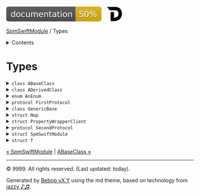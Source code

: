 <!--
Bebop simple MD theme
Copyright 2020 Bebop Authors
Licensed under MIT (https://github.com/johnfairh/Bebop/blob/master/LICENSE)
-->
![50%](badge.svg)
[![Open in Dash](img/dash.svg)](dash-feed://https%3A%2F%2Fwww%2Egoogle%2Ecom%2F)


[SpmSwiftModule](index.md)
 / Types


<details>
<summary>Contents</summary>


Types

  * [ABaseClass](types/abaseclass.md?swift)


  * [ADerivedClass](types/aderivedclass.md?swift)


  * [AnEnum](types/anenum.md?swift)


  * [FirstProtocol](types/firstprotocol1.md?swift)


  * [GenericBase](types/genericbase.md?swift)


  * [Nop](types/nop.md?swift)


  * [PropertyWrapperClient](types/propertywrapperclient.md?swift)


  * [SecondProtocol](types/secondprotocol.md?swift)


  * [SpmSwiftModule](types/spmswiftmodule.md?swift)

    * [Nested1](types/spmswiftmodule/nested1.md?swift)

    * [Nested2](types/spmswiftmodule.md?swift#nested2)


  * [T](#t1)



[Functions](functions.md?swift)

  * [deprecatedFunction(callback:)](functions.md?swift#deprecatedfunctioncallback)


  * [functionA(arg1:_:arg3:)](functions.md?swift#functionaarg1_arg3)



[Operators](operators.md?swift)

  * [+(T, T)](operators.md?swift#t-t)



[Extensions](extensions.md?swift)

  * [Collection](extensions/collection.md?swift)


  * [String.Element](extensions/stringelement.md?swift)





</details>

# Types

















<details>
<summary><code>class ABaseClass</code></summary>








A base class






#### Declaration

``` swift
public class ABaseClass
```








[Show members](types/abaseclass.md?swift)

[Show on GitHub](https://www.bbc.co.uk//Sources/SpmSwiftModule/SpmSwiftModule.swift#L60-L95)
</details>









<details>
<summary><code>class ADerivedClass</code></summary>








A derived class






#### Declaration

``` swift
public class ADerivedClass<T, Q>: ABaseClass where Q: Sequence
```








[Show members](types/aderivedclass.md?swift)

[Show on GitHub](https://www.bbc.co.uk//Sources/SpmSwiftModule/SpmSwiftModule.swift#L106-L117)
</details>









<details>
<summary><code>enum AnEnum</code></summary>








An enum






#### Declaration

``` swift
public enum AnEnum
```








[Show members](types/anenum.md?swift)

[Show on GitHub](https://www.bbc.co.uk//Sources/SpmSwiftModule/SpmSwiftModule.swift#L24-L33)
</details>









<details>
<summary><code>protocol FirstProtocol</code></summary>








A protocol.






#### Declaration

``` swift
public protocol FirstProtocol
```








[Show members](types/firstprotocol1.md?swift)

[Show on GitHub](https://www.bbc.co.uk//Sources/SpmSwiftModule/Protocols.swift#L2-L14)
</details>









<details>
<summary><code>class GenericBase</code></summary>








Undocumented






#### Declaration

``` swift
class GenericBase<T>

extension GenericBase: CustomStringConvertible
```








[Show members](types/genericbase.md?swift)

[Show on GitHub](https://www.bbc.co.uk//Sources/SpmSwiftModule/Extensions.swift#L1-L10)
</details>









<details>
<summary><code>struct Nop</code></summary>








Undocumented






#### Declaration

``` swift
@propertyWrapper
struct Nop
```








[Show members](types/nop.md?swift)

[Show on GitHub](https://www.bbc.co.uk//Sources/SpmSwiftModule/SpmSwiftModule.swift#L120-L126)
</details>









<details>
<summary><code>struct PropertyWrapperClient</code></summary>








See [`@Nop`](types/nop.md).






#### Declaration

``` swift
struct PropertyWrapperClient
```








[Show members](types/propertywrapperclient.md?swift)

[Show on GitHub](https://www.bbc.co.uk//Sources/SpmSwiftModule/SpmSwiftModule.swift#L129-L132)
</details>









<details>
<summary><code>protocol SecondProtocol</code></summary>








Undocumented






#### Declaration

``` swift
public protocol SecondProtocol: FirstProtocol
```








[Show members](types/secondprotocol.md?swift)

[Show on GitHub](https://www.bbc.co.uk//Sources/SpmSwiftModule/Protocols.swift#L30-L32)
</details>









<details>
<summary><code>struct SpmSwiftModule</code></summary>








Main structure






#### Declaration

``` swift
public struct SpmSwiftModule
```








[Show members](types/spmswiftmodule.md?swift)

[Show on GitHub](https://www.bbc.co.uk//Sources/SpmSwiftModule/SpmSwiftModule.swift#L2-L21)
</details>









<details>
<summary><code>struct T</code></summary>








Undocumented






#### Declaration

``` swift
struct T
```










[Show on GitHub](https://www.bbc.co.uk//Sources/SpmSwiftModule/SpmSwiftModule.swift#L97-L98)
</details>





[&laquo; SpmSwiftModule](index.html) | [ABaseClass &raquo;](types/abaseclass.md?swift)


-----
&copy; 9999. All rights reserved. (Last updated: today).


Generated by [Bebop vX.Y](https://github.com/johnfairh/Bebop)
using the md theme, based on technology from
[jazzy ♪♫](https://github.com/realm/jazzy).


